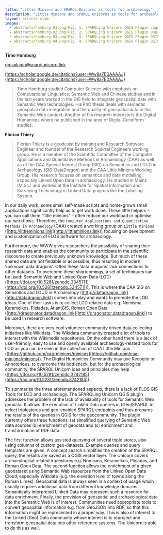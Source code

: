 ```yaml
---
title: "Little Minions and SPARQL Unicorns as tools for archaeology"
description: "Little Minions and SPARQL Unicorns as tools for archaeology"
layout: article-slim
images:
  - abstracts/homburg-01.png|Fig. 1. SPARQLing Unicorn QGIS Plugin Logo 
  - abstracts/homburg-02.png|Fig. 2. SPARQLing Unicorn QGIS Plugin Query Dialog 
  - abstracts/homburg-03.png|Fig. 3. SPARQLing Unicorn QGIS Plugin QGIS Map with caves containing prehistoric art from Wikidata 
  - abstracts/homburg-04.png|Fig. 4. SPARQLing Unicorn QGIS Plugin QGIS Map with Pleiades Places
---
```


**Timo Homburg**

[qgisplugin@sparqlunicorn.link](mailto:qgisplugin@sparqlunicorn.link)

[https://scholar.google.de/citations?user=Ww8a7E0AAAAJ](https://scholar.google.de/citations?user=Ww8a7E0AAAAJ)

> Timo Homburg studied Computer Science with emphasis on Computational Linguistics, Semantic Web and Chinese studies and in the last years worked in the GIS field to integrate geospatial data with Semantic Web technologies. His PhD thesis deals with semantic geospatial data integration and the quality of geospatial data in this Semantic Web context. Another of his research interests   is the Digital Humanities where he published in the area of Digital Cuneiform studies.

**Florian Thiery**

> Florian Thiery is a geodesist by training and Research Software Engineer and founder of the Research Squirrel Engineers working group. He is a member of the Scientific Committee of the Computer Applications and Quantitative Methods in Archaeology (CAA) as well as of the CAA Special Interest Group (SIG) on Semantics and LOUD in Archaeology (SIG-DataDragon) and the CAA Little Minions Working Group. His research focuses on semantics and data modelling, especially Linked Open Data in archaeology. He studied in Mainz (M.Sc.) and worked at the Institute for Spatial Information and Surveying Technology in Linked Data projects like the Labeling System.

In our daily work, some small self-made scripts and home-grown small applications significantly help us to get work done. These little helpers – you can call them “little minions” – often reduce our workload or optimise our workflows. Therefore, the `Computer Applications and Quantitative Methods in Archaeology` (CAA) created a working group on `Little Minions` ([http://littleminions.link](http://littleminions.link)) focusing on development and customization of FLOS Software for archaeology.

Furthermore, the WWW gives researchers the possibility of sharing their research data and enables the community to participate in the scientific discourse to create previously unknown knowledge. But much of these shared data are not findable or accessible, thus resulting in modern ‘unknown data dragons’. Often these ‘data dragons’ lack connections to other datasets. To overcome these shortcomings, a set of techniques can be used: Semantic Web and Linked Open Data (LOD) ([https://doi.org/10.5281/zenodo.3345711](https://doi.org/10.5281/zenodo.3345711)). This is where the CAA SIG on Semantics and LOUD in Archaeology ([http://datadragon.link](http://datadragon.link)) comes into play and wants to promote the LOD ideas. One of their tasks is to collect LOD related data e.g. Nomisma, Kerameikos, Pleiades, AtlantGIS, Roman Open Data ([http://dragonator.datadragon.link](http://dragonator.datadragon.link)) to be used  in research software.

Moreover, there are very cool volunteer  community driven data collecting initiatives like Wikidata. The Wikidata community created a lot of tools to interact with the Wikimedia repositories. On the other hand there is a lack of user-friendly, easy to use and openly available archaeology-related tools for LOD as you can be seen in the collection of CAA Little Minions ([https://github.com/caa-minions/minions](https://github.com/caa-minions/minions)). The Digital Humanities Community may use Recogito or Annotorious, to overcome this bottleneck, but for the archaeological community, the SPARQL Unicorn idea and principles may help ([https://doi.org/10.5281/zenodo.3742185](https://doi.org/10.5281/zenodo.3742185)).

To summarize the three aforementioned aspects, there is a lack of FLOS GIS Tools for LOD and archaeology. The SPARQLing Unicorn QGIS plugin addresses the problem of the lack of availability of tools for Semantic Web geodata. It allows the execution of Linked Data queries in (Geo)SPARQL to select  triplestores and geo-enabled SPARQL endpoints and thus prepares the results of the queries in QGIS for the geocommunity. The plugin currently offers three functions: (a) simplified querying of Semantic Web data sources (b) enrichment of geodata and (c) enrichment and transformation of RDF data.

The first function allows assisted querying of several triple stores, also using columns of custom geo-datasets. Example queries and query templates are given. A concept search simplifies the creation of the SPARQL query, the results are saved as a QGIS vector layer. The Unicorn covers archaeological related triplestores e.g. Nomisma, Kerameikos, Pleiades, and Roman Open Data. The second function allows the enrichment of a given geodataset using Semantic Web resources from the Linked Open Data Cloud, especially Wikidata (e.g. the elevation level of towns along the Roman Limes). Geospatial data is always seen in a context of usage which usually requires additional data from different knowledge domains. Semantically interpreted Linked Data may represent such a resource for data enrichment. Finally, the provision of geospatial and archaeological data into the Semantic Web is of interest. Communities need appropriate tools to convert geospatial information e.g. from GeoJSON into RDF, so that this information might be represented in a proper way. This is also of interest to the Linked (Geo) Data community whose interest is to reproject and transform geospatial data into other reference systems. The Unicorn is able to do this as well.